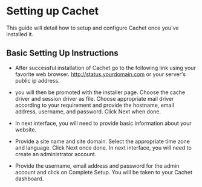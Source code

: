 # Setting up Cachet

This guide will detail how to setup and configure Cachet once you've installed it.

## Basic Setting Up Instructions 

* After successful installation of Cachet go to the following link using your favorite web browser.
http://status.yourdomain.com or your server's public ip address.

* you will then be promoted with the installer page.
Choose the cache driver and session driver as file. Choose appropriate mail driver according to your requirement and provide the hostname, email address, username, and password. Click Next when done.

* In next interface, you will need to provide basic information about your website. 

* Provide a site name and site domain. Select the appropriate time zone and language. Click Next once done. In next interface, you will need to create an administrator account.

* Provide the username, email address and password for the admin account and click on Complete Setup. You will be taken to your Cachet dashboard.



